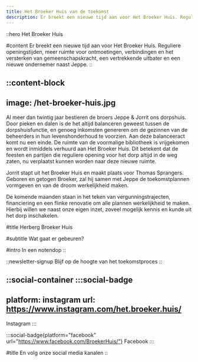 ```yaml
---
title: Het Broeker Huis van de toekomst
description: Er breekt een nieuwe tijd aan voor Het Broeker Huis. Reguliere openingstijden, meer ruimte voor ontmoetingen, verbindingen en het versterken van gemeenschapskracht., een vertrekkende uitbater en een nieuwe ondernemer naast Jeppe.
---
```


::hero
Het Broeker Huis

#content
Er breekt een nieuwe tijd aan voor Het Broeker Huis. Reguliere openingstijden, meer ruimte voor ontmoetingen, verbindingen en het versterken van gemeenschapskracht, een vertrekkende uitbater en een nieuwe ondernemer naast Jeppe.
::

::content-block
---
image: /het-broeker-huis.jpg
---
Al meer dan twintig jaar bestieren de broers Jeppe & Jorrit ons dorpshuis. Door pieken en dalen is de het altijd balanceren geweest tussen de dorpshuisfunctie, en genoeg inkomsten genereren om de gezinnen van de beheerders in hun levenshonderhoud te voorzien. Aan deze balanceeract komt nu een einde. De ruimte van de voormalige bibliotheek is vrijgekomen en wordt inmiddels verhuurd aan Het Broeker Huis. Dit betekent dat de feesten en partijen die reguliere opening voor het dorp altijd in de weg zaten, nu verplaatst kunnen worden naar deze nieuwe ruimte.

Jorrit stapt uit het Broeker Huis en maakt plaats voor Thomas Sprangers. Geboren en getogen Broeker, zal hij samen met Jeppe de toekomstplannen vormgeven en van de droom werkelijkheid maken.

De komende maanden staan in het teken van vergunningstrajecten, financiering en een flinke renovatie om alle plannen werkelijkheid te maken. Hierbij willen we naast onze eigen inzet, zoveel mogelijk kennis en kunde uit het dorp inschakelen.

#title
Herberg Broeker Huis

#subtitle
Wat gaat er gebeuren?

#intro
In een notendop
::

::newsletter-signup
Blijf op de hoogte van het toekomstproces
::

::social-container
  :::social-badge
  ---
  platform: instagram
  url: https://www.instagram.com/het.broeker.huis/
  ---
  Instagram
  :::

  :::social-badge{platform="facebook" url="https://www.facebook.com/BroekerHuis/"}
  Facebook
  :::

#title
En volg onze social media kanalen
::
